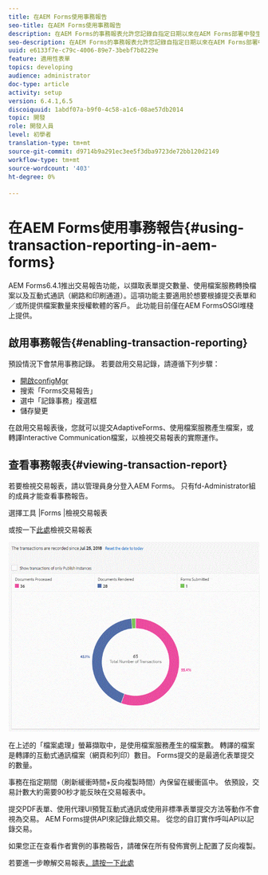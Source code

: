 ```yaml
---
title: 在AEM Forms使用事務報告
seo-title: 在AEM Forms使用事務報告
description: 在AEM Forms的事務報表允許您記錄自指定日期以來在AEM Forms部署中發生的所有事務。
seo-description: 在AEM Forms的事務報表允許您記錄自指定日期以來在AEM Forms部署中發生的所有事務。
uuid: e6133f7e-c79c-4006-89e7-3bebf7b8229e
feature: 適用性表單
topics: developing
audience: administrator
doc-type: article
activity: setup
version: 6.4.1,6.5
discoiquuid: 1abdf07a-b9f0-4c58-a1c6-08ae57db2014
topic: 開發
role: 開發人員
level: 初學者
translation-type: tm+mt
source-git-commit: d9714b9a291ec3ee5f3dba9723de72bb120d2149
workflow-type: tm+mt
source-wordcount: '403'
ht-degree: 0%

---
```



# 在AEM Forms使用事務報告{#using-transaction-reporting-in-aem-forms}

AEM Forms6.4.1推出交易報告功能，以擷取表單提交數量、使用檔案服務轉換檔案以及互動式通訊（網路和印刷通道）。這項功能主要適用於想要根據提交表單和／或所提供檔案數量來授權軟體的客戶。 此功能目前僅在AEM FormsOSGI堆棧上提供。

## 啟用事務報告{#enabling-transaction-reporting}

預設情況下會禁用事務記錄。 若要啟用交易記錄，請遵循下列步驟：

* [開啟configMgr](http://localhost:4502/system/console/configMgr)
* 搜索「Forms交易報告」
* 選中「記錄事務」複選框
* 儲存變更

在啟用交易報表後，您就可以提交AdaptiveForms、使用檔案服務產生檔案，或轉譯Interactive Communication檔案，以檢視交易報表的實際運作。

## 查看事務報表{#viewing-transaction-report}

若要檢視交易報表，請以管理員身分登入AEM Forms。 只有fd-Administrator組的成員才能查看事務報告。

選擇工具 |Forms |檢視交易報表

或按一下[此處](http://localhost:4502/mnt/overlay/fd/transaction/gui/content/report.html)檢視交易報表

![TransactionReporting](assets/transactionreporting.gif)

在上述的「檔案處理」螢幕擷取中，是使用檔案服務產生的檔案數。 轉譯的檔案是轉譯的互動式通訊檔案（網頁和列印）數目。 Forms提交的是最適化表單提交的數量。

事務在指定期間（刷新緩衝時間+反向複製時間）內保留在緩衝區中。 依預設，交易計數大約需要90秒才能反映在交易報表中。

提交PDF表單、使用代理UI預覽互動式通訊或使用非標準表單提交方法等動作不會視為交易。 AEM Forms提供API來記錄此類交易。 從您的自訂實作呼叫API以記錄交易。

如果您正在查看作者實例的事務報告，請確保在所有發佈實例上配置了反向複製。

若要進一步瞭解交易報表[，請按一下此處](https://helpx.adobe.com/experience-manager/6-4/forms/using/transaction-reports-overview.html)

